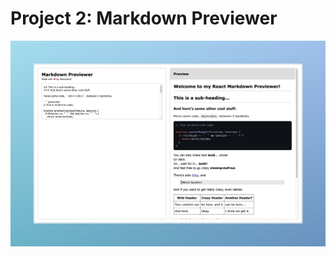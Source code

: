 # Project 2: Markdown Previewer

![Markdown-Previewer image](./public/Markdown%20Previewer%20_%20FCC.jpeg)
